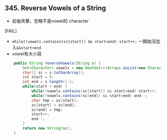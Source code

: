 ## 345. Reverse Vowels of a String

* 前後夾擊，忽略不是vowel的 character

[FAIL]

* `while(!vowels.contains(sc[start]) && start<end) start++;` 一開始沒加入`&&start<end`
* vowel有大小寫

```java
    public String reverseVowels(String s) {
        Set<Character> vowels = new HashSet<>(Arrays.asList(new Character[]{'a', 'e', 'i', 'o', 'u', 'A', 'E', 'I', 'O', 'U'}));
        char[] sc = s.toCharArray();
        int start = 0;
        int end = s.length()-1;
        while(start < end) {
            while(!vowels.contains(sc[start]) && start<end) start++;
            while(!vowels.contains(sc[end]) && start<end) end--;
            char tmp = sc[start];
            sc[start] = sc[end];
            sc[end] = tmp;
            start++;
            end--;
        }
        return new String(sc);
    }
```


